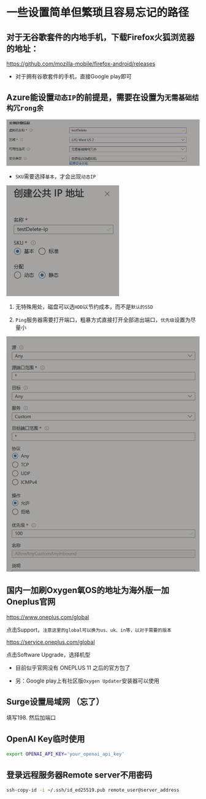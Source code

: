 # 一些设置简单但繁琐且容易忘记的路径



## 对于无谷歌套件的内地手机，下载Firefox火狐浏览器的地址：

https://github.com/mozilla-mobile/firefox-android/releases

- 对于拥有谷歌套件的手机，直接Google play即可
  

## Azure能设置`动态IP`的前提是，需要在设置为`无需基础结构冗rong余`

![Example Image](/Pictures/屏幕截图%202024-06-22%20230944.png)


- `SKU`需要选择`基本`，才会出现`动态IP`

![Example Image](/Pictures/屏幕截图%202024-06-22%20230716.png)

1. 无特殊用处，磁盘可以选`HDD`以节约成本，而不是`默认的SSD` 




2. `Ping`服务器需要打开端口，粗暴方式直接打开全部进出端口，`优先级`设置为尽量小


![Example Image](/Pictures/屏幕截图%202024-06-22%20231818.png)



## 国内一加刷Oxygen氧OS的地址为海外版一加Oneplus官网

https://www.oneplus.com/global

点击Support，`注意这里的global可以换为us、uk、in等，以对于需要的版本`

https://service.oneplus.com/global

点击Software Upgrade，选择机型

- 目前似乎官网没有 ONEPLUS 11 之后的官方包了


- 另：Google play上有社区版`Oxygen Updater`安装器可以使用


## Surge设置局域网 （忘了）

填写198.  然后加端口



## OpenAI Key临时使用

```bash
export OPENAI_API_KEY='your_openai_api_key'
```

## 登录远程服务器Remote server不用密码

```bash
ssh-copy-id -i ~/.ssh/id_ed25519.pub remote_user@server_address
```

